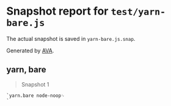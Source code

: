 # Snapshot report for `test/yarn-bare.js`

The actual snapshot is saved in `yarn-bare.js.snap`.

Generated by [AVA](https://ava.li).

## yarn, bare

> Snapshot 1

    `yarn.bare node-noop␊
    `
